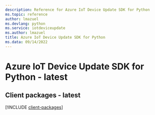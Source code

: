 ```yaml
---
description: Reference for Azure IoT Device Update SDK for Python
ms.topic: reference
author: lmazuel
ms.devlang: python
ms.service: iotdeviceupdate
ms.author: lmazuel
title: Azure IoT Device Update SDK for Python
ms.data: 09/14/2022
---
```

# Azure IoT Device Update SDK for Python - latest

## Client packages - latest
[!INCLUDE [client-packages](iot-device-update-client-index.md)]